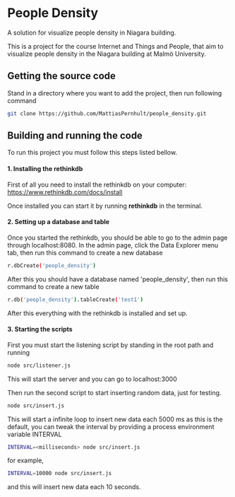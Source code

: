 # People Density
A solution for visualize people density in Niagara building.

This is a project for the course Internet and Things and People, that aim to visualize people density in the Niagara
building at Malmö University.

## Getting the source code
Stand in a directory where you want to add the project, then run following command
``` bash
git clone https://github.com/MattiasPernhult/people_density.git
```

## Building and running the code
To run this project you must follow this steps listed bellow.

#### 1. Installing the rethinkdb
First of all you need to install the rethinkdb on your computer: https://www.rethinkdb.com/docs/install

Once installed you can start it by running **rethinkdb** in the terminal.

#### 2. Setting up a database and table
Once you started the rethinkdb, you should be able to go to the admin page through localhost:8080.
In the admin page, click the Data Explorer menu tab, then run this command to create a new database
``` bash
r.dbCreate('people_density')
```

After this you should have a database named 'people_density', then run this command to create a new table
``` bash
r.db('people_density').tableCreate('test1')
```

After this everything with the rethinkdb is installed and set up.

#### 3. Starting the scripts
First you must start the listening script by standing in the root path and running
``` bash
node src/listener.js
```
This will start the server and you can go to localhost:3000

Then run the second script to start inserting random data, just for testing.
``` bash
node src/insert.js
```

This will start a infinite loop to insert new data each 5000 ms as this is the default, you can tweak the interval by
providing a process environment variable INTERVAL
``` bash
INTERVAL=<milliseconds> node src/insert.js
```

for example,
``` bash
INTERVAL=10000 node src/insert.js
```

and this will insert new data each 10 seconds.
